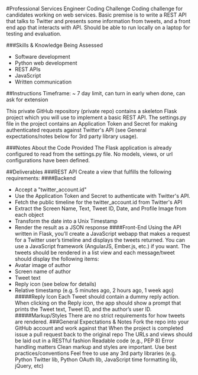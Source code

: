 #Professional Services Engineer Coding Challenge
Coding challenge for candidates working on web services. Basic premise is to write a REST API that talks to Twitter and presents some information from tweets, and a front end app that interacts with API. Should be able to run locally on a laptop for testing and evaluation.

###Skills & Knowledge Being Assessed
 +  Software development
 +  Python web development
 +  REST APIs
 +  JavaScript
 +  Written communication

##Instructions
Timeframe: ~ 7 day limit, can turn in early when done, can ask for extension

This private GitHub repository (private repo) contains a skeleton Flask project which you will use to implement a basic REST API. The settings.py file in the project contains an Application Token and Secret for making authenticated requests against Twitter's API (see General expectations/notes below for 3rd party library usage).

###Notes About the Code Provided
The Flask application is already configured to read from the settings.py file.
No models, views, or url configurations have been defined.

##Deliverables
###REST API
Create a view that fulfills the following requirements:
####Backend
 + Accept a "twitter_account.id"
 + Use the Application Token and Secret to authenticate with Twitter's API.
 + Fetch the public timeline for the twitter_account.id from Twitter's API
 + Extract the Screen Name, Text, Tweet ID, Date, and Profile Image from each object
 + Transform the date into a Unix Timestamp
 + Render the result as a JSON response
####Front-End
Using the API written in Flask, you’ll create a JavaScript webapp that makes a request for a Twitter user’s timeline and displays the tweets returned. You can use a JavaScript framework (AngularJS, Ember.js, etc.) if you want. The tweets should be rendered in a list view and each message/tweet should display the following items:
 + Avatar image of author
 + Screen name of author
 + Tweet text
 + Reply icon (see below for details)
 + Relative timestamp (e.g. 5 minutes ago, 2 hours ago, 1 week ago)
#####Reply Icon
Each Tweet should contain a dummy reply action. When clicking on the Reply icon, the app should show a prompt that prints the Tweet text, Tweet ID, and the author’s user ID.
#####Markup/Styles
There are no strict requirements for how tweets are rendered.
###General Expectations & Notes
Fork the repo into your GitHub account and work against that
When the project is completed issue a pull request back to the original repo
The URLs and views should be laid out in a RESTful fashion
Readable code (e.g., PEP 8)
Error handling matters
Clean markup and styles are important.
Use best practices/conventions
Feel free to use any 3rd party libraries (e.g. Python Twitter lib, Python OAuth lib, JavaScript time formatting lib, jQuery, etc)

